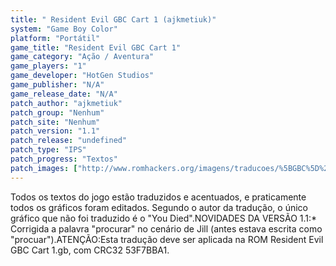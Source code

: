```yaml
---
title: " Resident Evil GBC Cart 1 (ajkmetiuk)"
system: "Game Boy Color"
platform: "Portátil"
game_title: "Resident Evil GBC Cart 1"
game_category: "Ação / Aventura"
game_players: "1"
game_developer: "HotGen Studios"
game_publisher: "N/A"
game_release_date: "N/A"
patch_author: "ajkmetiuk"
patch_group: "Nenhum"
patch_site: "Nenhum"
patch_version: "1.1"
patch_release: "undefined"
patch_type: "IPS"
patch_progress: "Textos"
patch_images: ["http://www.romhackers.org/imagens/traducoes/%5BGBC%5D%20Resident%20Evil%20GBC%20Cart%201%20-%20ajkmetiuk%20-%201.png","http://www.romhackers.org/imagens/traducoes/%5BGBC%5D%20Resident%20Evil%20GBC%20Cart%201%20-%20ajkmetiuk%20-%202.png","http://www.romhackers.org/imagens/traducoes/%5BGBC%5D%20Resident%20Evil%20GBC%20Cart%201%20-%20ajkmetiuk%20-%203.png"]
---
```

Todos os textos do jogo estão traduzidos e acentuados, e praticamente todos os gráficos foram editados. Segundo o autor da tradução, o único gráfico que não foi traduzido é o "You Died".NOVIDADES DA VERSÃO 1.1:* Corrigida a palavra "procurar" no cenário de Jill (antes estava escrita como "procuar").ATENÇÃO:Esta tradução deve ser aplicada na ROM Resident Evil GBC Cart 1.gb, com CRC32 53F7BBA1.